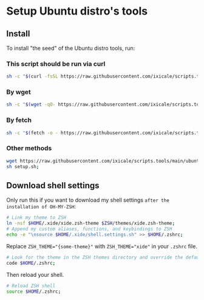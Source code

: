 # Setup Ubuntu distro's tools

## Install

To install "the seed" of the Ubuntu distro tools, run:

### This script should be run via curl

```bash
sh -c "$(curl -fsSL https://raw.githubusercontent.com/ixicale/scripts.tools/main/ubuntu/setup.sh)";

```

### By wget

```bash
sh -c "$(wget -qO- https://raw.githubusercontent.com/ixicale/scripts.tools/main/ubuntu/setup.sh)";

```

### By fetch

```bash
sh -c "$(fetch -o - https://raw.githubusercontent.com/ixicale/scripts.tools/main/ubuntu/setup.sh)";

```

### Other methods

```bash
wget https://raw.githubusercontent.com/ixicale/scripts.tools/main/ubuntu/setup.sh;
sh setup.sh;

```

## Download shell settings

Only run this if you want to download my shell settings `after the installation of OH-MY-ZSH`:

```bash
# Link my theme to ZSH
ln -nsf $HOME/.xide/xide.zsh-theme $ZSH/themes/xide.zsh-theme;
# Append my custom aliases, functions, and keybindings to ZSH
echo -e "\nsource $HOME/.xide/shell.settings.sh" >> $HOME/.zshrc;

```

Replace `ZSH_THEME="{some-theme}"` with `ZSH_THEME="xide"` in your `.zshrc` file.

```bash
# Look for the theme in the ZSH themes directory and override the default theme
code $HOME/.zshrc;

```

Then reload your shell.

```bash
# Reload ZSH shell
source $HOME/.zshrc;

```
